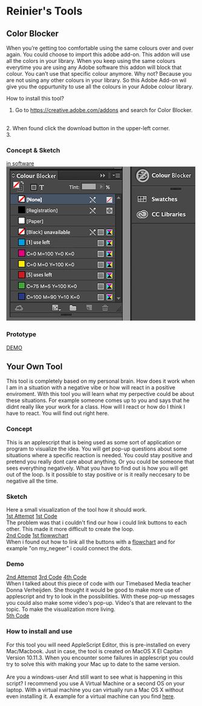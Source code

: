 # Reinier's Tools

## Color Blocker
When you’re getting too comfortable using the same colours over and over again. You could choose to import this adobe add-on. This addon will use all the colors in your library. When you keep using the same colours everytime you are using any Adobe software this addon will block that colour. You can’t use that specific colour anymore. Why not? Because you are not using any other colours in your library. So this Adobe Add-on wil give you the oppurtunity to use all the colours in your Adobe colour library.

How to install this tool?
<br>
1. Go to https://creative.adobe.com/addons and search for Color Blocker.
<br>
2. When found click the download button in the upper-left corner.
<br>
3. 


### Concept & Sketch
[in software](cp_inprog.png)
<br>
![](cp_sidebar.png)
### Prototype
[DEMO](https://www.youtube.com/watch?v=i3Rthbykako&feature=youtu.be)
## Your Own Tool
This tool is completely based on my personal brain. How does it work when I am in a situation with a negative vibe or how will react in a positive enviroment. With this tool you will learn what my perpective could be about these situations. For example someone comes up to you and says that he didnt really like your work for a class. How will I react or how do I think I have to react. You will find out right here.
### Concept
This is an applescript that is being used as some sort of application or program to visualize the idea. You will get pop-up questions about some situations where a specific reaction is needed. You could stay positive and pretend you really dont care about anything. Or you could be someone that sees everything negatively. What you have to find out is how you will get out of the loop. Is it possible to stay positive or is it really neccesary to be negative all the time. 
### Sketch
Here a small visualization of the tool how it should work.
<br>
[1st Attempt](https://www.youtube.com/watch?v=CgvVjsEALTo) 
[1st Code](http://pastebin.com/AnncccLU)
<br>
The problem was that i couldn't find our how i could link buttons to each other. This made it more difficult to create the loop.
<br>
[2nd Code](http://pastebin.com/gk3R3ehW)
[1st flowwchart](1_flowchart.png) 
<br>
When i found out how to link all the buttons with a [flowchart](2_flowchart.png) and for example "on my_negeer" i could connect the dots.
<br>
### Demo
[2nd Attempt](https://youtu.be/0K055z--O1M)
[3rd Code](http://pastebin.com/KUyD3Xc7)
[4th Code](http://pastebin.com/pUwdQMvG)
<br>
When I talked about this piece of code with our Timebased Media teacher Donna Verheijden. She thought it would be good to make more use of applescript and try to look in the possibilities. With these pop-up messages you could also make some video's pop-up. Video's that are relevant to the topic. To make the visualization more living.
<br>
[5th Code](http://pastebin.com/nsqHP6c4) 
### How to install and use
For this tool you will need AppleScript Editor, this is pre-installed on every Mac/Macbook. Just in case, the tool is created on MacOS X El Capitan Version 10.11.3. When you encounter some failures in applescript you could try to solve this with making your Mac up to date to the same version. 
<br>
<br>
Are you a windows-user And still want to see what is happening in this script? I recommend you use A Virtual Machine or a second OS on your laptop. With a virtual machine you can virtually run a Mac OS X without even installing it. A example for a virtual machine can you find [here](http://www.vmware.com).


